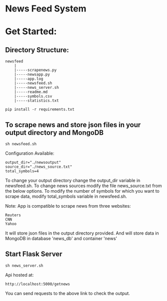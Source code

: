 # News Feed System

# Get Started:

## Directory Structure:

```
newsfeed
	|
	|-----scrapenews.py
	|-----newsapp.py
	|-----app.log
	|-----newsfeed.sh
	|-----news_server.sh
	|-----readme.md
	|-----symbols.csv
	|-----statistics.txt
```

```
pip install -r requirements.txt
```

## To scrape news and store json files in your output directory and MongoDB
```
sh newsfeed.sh
```

Configuration Available:
```
output_dir="./newsoutput"
source_dir="./news_source.txt"
total_symbols=4
```

To change your output directory change the output_dir variable in newsfeed.sh.
To change news sources modify the file news_source.txt from the below options.
To modify the number of symbols for which you want to scrape data, modify total_symbols variable in newsfeed.sh.

Note: App is compatible to scrape news from three websites:
```
Reuters
CNN
Yahoo
```

It will store json files in the output directory provided.
And will store data in MongoDB in database 'news_db' and container 'news'

## Start Flask Server
```
sh news_server.sh
``` 

Api hosted at:
```
http://localhost:5000/getnews
```

You can send requests to the above link to check the output.


